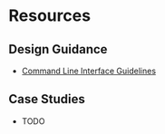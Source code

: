 # Resources

## Design Guidance
* [Command Line Interface Guidelines](https://clig.dev/)

## Case Studies 
* TODO
